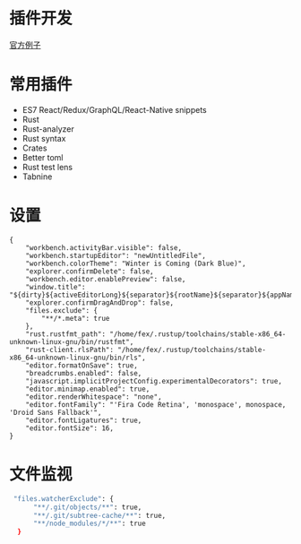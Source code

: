 # 插件开发

[官方例子](https://code.visualstudio.com/docs/extensions/yocode)  

# 常用插件

  * ES7 React/Redux/GraphQL/React-Native snippets
  * Rust
  * Rust-analyzer
  * Rust syntax
  * Crates
  * Better toml
  * Rust test lens
  * Tabnine

# 设置

```
{
    "workbench.activityBar.visible": false,
    "workbench.startupEditor": "newUntitledFile",
    "workbench.colorTheme": "Winter is Coming (Dark Blue)",
    "explorer.confirmDelete": false,
    "workbench.editor.enablePreview": false,
    "window.title": "${dirty}${activeEditorLong}${separator}${rootName}${separator}${appName}",
    "explorer.confirmDragAndDrop": false,
    "files.exclude": {
        "**/*.meta": true
    },
    "rust.rustfmt_path": "/home/fex/.rustup/toolchains/stable-x86_64-unknown-linux-gnu/bin/rustfmt",
    "rust-client.rlsPath": "/home/fex/.rustup/toolchains/stable-x86_64-unknown-linux-gnu/bin/rls",
    "editor.formatOnSave": true,
    "breadcrumbs.enabled": false,
    "javascript.implicitProjectConfig.experimentalDecorators": true,
    "editor.minimap.enabled": true,
    "editor.renderWhitespace": "none",
    "editor.fontFamily": "'Fira Code Retina', 'monospace', monospace, 'Droid Sans Fallback'",
    "editor.fontLigatures": true,
    "editor.fontSize": 16,
}
```

# 文件监视

```bash
 "files.watcherExclude": {
      "**/.git/objects/**": true,
      "**/.git/subtree-cache/**": true,
      "**/node_modules/*/**": true
  }
```